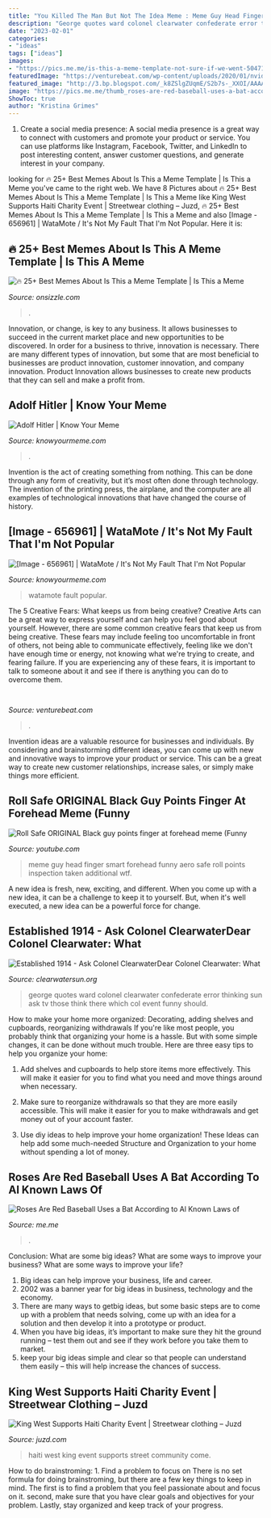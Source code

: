 ```yaml
---
title: "You Killed The Man But Not The Idea Meme : Meme Guy Head Finger Smart Forehead Funny Aero Safe Roll Points Inspection Taken Additional Wtf"
description: "George quotes ward colonel clearwater confederate error thinking sun ask tv those think there which col event funny should"
date: "2023-02-01"
categories:
- "ideas"
tags: ["ideas"]
images:
- "https://pics.me.me/is-this-a-meme-template-not-sure-if-we-went-50471140.png"
featuredImage: "https://venturebeat.com/wp-content/uploads/2020/01/nvidia-G-SYNC_360Hz.jpg"
featured_image: "http://3.bp.blogspot.com/_k8ZSlgZUqmE/S2b7s-_XXOI/AAAAAAAAAHE/IQqf8PIvsBs/s400/KW+Supports+Haiti+Mailer+-+Century.jpg"
image: "https://pics.me.me/thumb_roses-are-red-baseball-uses-a-bat-according-to-al-63789458.png"
ShowToc: true
author: "Kristina Grimes"
---
```



1. Create a social media presence: A social media presence is a great way to connect with customers and promote your product or service. You can use platforms like Instagram, Facebook, Twitter, and LinkedIn to post interesting content, answer customer questions, and generate interest in your company.

	

		
looking for 🔥 25+ Best Memes About Is This a Meme Template | Is This a Meme you've came to the right web. We have 8 Pictures about 🔥 25+ Best Memes About Is This a Meme Template | Is This a Meme like King West Supports Haiti Charity Event | Streetwear clothing – Juzd, 🔥 25+ Best Memes About Is This a Meme Template | Is This a Meme and also [Image - 656961] | WataMote / It&#039;s Not My Fault That I&#039;m Not Popular. Here it is:
		
    
## 🔥 25+ Best Memes About Is This A Meme Template | Is This A Meme

<img loading=lazy src="https://pics.me.me/is-this-a-meme-template-not-sure-if-we-went-50471140.png" onerror="this.onerror=null;this.src='https://tse2.mm.bing.net/th?id=OIP.5txxFKhF7LWbySTjTu_igwHaL9&amp;pid=15.1';" alt="🔥 25+ Best Memes About Is This a Meme Template | Is This a Meme">

_Source: onsizzle.com_

>. 

	

Innovation, or change, is key to any business. It allows businesses to succeed in the current market place and new opportunities to be discovered. In order for a business to thrive, innovation is necessary. There are many different types of innovation, but some that are most beneficial to businesses are product innovation, customer innovation, and company innovation. Product Innovation allows businesses to create new products that they can sell and make a profit from.

    
## Adolf Hitler | Know Your Meme

<img loading=lazy src="https://i.kym-cdn.com/entries/icons/facebook/000/011/617/adolf-hitler.jpg" onerror="this.onerror=null;this.src='https://tse1.mm.bing.net/th?id=OIP.OGzXQGseV_Ib7wIFqJEBXgHaEK&amp;pid=15.1';" alt="Adolf Hitler | Know Your Meme">

_Source: knowyourmeme.com_

>. 

	

Invention is the act of creating something from nothing. This can be done through any form of creativity, but it’s most often done through technology. The invention of the printing press, the airplane, and the computer are all examples of technological innovations that have changed the course of history.

    
## [Image - 656961] | WataMote / It&#039;s Not My Fault That I&#039;m Not Popular

<img loading=lazy src="http://i0.kym-cdn.com/photos/images/facebook/000/656/961/70c.png" onerror="this.onerror=null;this.src='https://tse4.mm.bing.net/th?id=OIP.owa-SbxMHODRZKsPFirpLgHaFj&amp;pid=15.1';" alt="[Image - 656961] | WataMote / It&#039;s Not My Fault That I&#039;m Not Popular">

_Source: knowyourmeme.com_

>watamote fault popular. 

	

The 5 Creative Fears: What keeps us from being creative?
Creative Arts can be a great way to express yourself and can help you feel good about yourself. However, there are some common creative fears that keep us from being creative. These fears may include feeling too uncomfortable in front of others, not being able to communicate effectively, feeling like we don't have enough time or energy, not knowing what we're trying to create, and fearing failure. If you are experiencing any of these fears, it is important to talk to someone about it and see if there is anything you can do to overcome them.

    
## 

<img loading=lazy src="https://venturebeat.com/wp-content/uploads/2020/01/nvidia-G-SYNC_360Hz.jpg" onerror="this.onerror=null;this.src='https://tse2.mm.bing.net/th?id=OIP.RusOj6i-a9s8TFQtCEHV7QHaDr&amp;pid=15.1';" alt="">

_Source: venturebeat.com_

>. 

	

Invention ideas are a valuable resource for businesses and individuals. By considering and brainstorming different ideas, you can come up with new and innovative ways to improve your product or service. This can be a great way to create new customer relationships, increase sales, or simply make things more efficient.

    
## Roll Safe ORIGINAL Black Guy Points Finger At Forehead Meme (Funny

<img loading=lazy src="https://i.ytimg.com/vi/8gKbraVbGyQ/hqdefault.jpg" onerror="this.onerror=null;this.src='https://tse1.mm.bing.net/th?id=OIP.ug_6p6vJVRrWGguAsGJbCAHaFj&amp;pid=15.1';" alt="Roll Safe ORIGINAL Black guy points finger at forehead meme (Funny">

_Source: youtube.com_

>meme guy head finger smart forehead funny aero safe roll points inspection taken additional wtf. 

	

A new idea is fresh, new, exciting, and different. When you come up with a new idea, it can be a challenge to keep it to yourself. But, when it's well executed, a new idea can be a powerful force for change.

    
## Established 1914 - ﻿Ask Colonel ClearwaterDear Colonel Clearwater: What

<img loading=lazy src="http://clearwatersun.org/yahoo_site_admin/assets/images/Col_Clearwater.220164039_std.jpg" onerror="this.onerror=null;this.src='https://tse4.mm.bing.net/th?id=OIP.lJq4a6SJ8IwSV2LEgwLZsgAAAA&amp;pid=15.1';" alt="Established 1914 - ﻿Ask Colonel ClearwaterDear Colonel Clearwater: What">

_Source: clearwatersun.org_

>george quotes ward colonel clearwater confederate error thinking sun ask tv those think there which col event funny should. 

	

How to make your home more organized: Decorating, adding shelves and cupboards, reorganizing withdrawals
If you're like most people, you probably think that organizing your home is a hassle. But with some simple changes, it can be done without much trouble. Here are three easy tips to help you organize your home: 
1) Add shelves and cupboards to help store items more effectively. This will make it easier for you to find what you need and move things around when necessary.

2) Make sure to reorganize withdrawals so that they are more easily accessible. This will make it easier for you to make withdrawals and get money out of your account faster.

3) Use diy ideas to help improve your home organization! These Ideas can help add some much-needed Structure and Organization to your home without spending a lot of money.

    
## Roses Are Red Baseball Uses A Bat According To Al Known Laws Of

<img loading=lazy src="https://pics.me.me/thumb_roses-are-red-baseball-uses-a-bat-according-to-al-63789458.png" onerror="this.onerror=null;this.src='https://tse4.mm.bing.net/th?id=OIP.NLBlabTy5YHXCs8tPMn0mQAAAA&amp;pid=15.1';" alt="Roses Are Red Baseball Uses a Bat According to Al Known Laws of">

_Source: me.me_

>. 

	

Conclusion: What are some big ideas? What are some ways to improve your business? What are some ways to improve your life?
1. Big ideas can help improve your business, life and career.
2. 2002 was a banner year for big ideas in business, technology and the economy.
3. There are many ways to getbig ideas, but some basic steps are to come up with a problem that needs solving, come up with an idea for a solution and then develop it into a prototype or product.
4. When you have big ideas, it’s important to make sure they hit the ground running – test them out and see if they work before you take them to market.
5. keep your big ideas simple and clear so that people can understand them easily – this will help increase the chances of success.

    
## King West Supports Haiti Charity Event | Streetwear Clothing – Juzd

<img loading=lazy src="http://3.bp.blogspot.com/_k8ZSlgZUqmE/S2b7s-_XXOI/AAAAAAAAAHE/IQqf8PIvsBs/s400/KW+Supports+Haiti+Mailer+-+Century.jpg" onerror="this.onerror=null;this.src='https://tse2.mm.bing.net/th?id=OIP.8AiDbZJ-_qTrXSbfXqSxHgAAAA&amp;pid=15.1';" alt="King West Supports Haiti Charity Event | Streetwear clothing – Juzd">

_Source: juzd.com_

>haiti west king event supports street community come. 

	

How to do brainstroming: 1. Find a problem to focus on
There is no set formula for doing brainstroming, but there are a few key things to keep in mind. The first is to find a problem that you feel passionate about and focus on it. second, make sure that you have clear goals and objectives for your problem. Lastly, stay organized and keep track of your progress.

